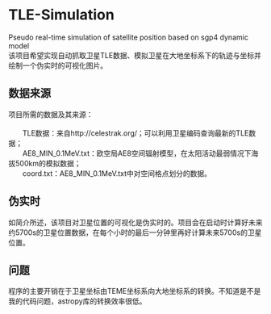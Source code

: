 # TLE-Simulation
Pseudo real-time simulation of satellite position based on sgp4 dynamic model\
该项目希望实现自动抓取卫星TLE数据、模拟卫星在大地坐标系下的轨迹与坐标并绘制一个伪实时的可视化图片。
## 数据来源
项目所需的数据及其来源：\
\
&emsp;&emsp;TLE数据：来自http://celestrak.org/；可以利用卫星编码查询最新的TLE数据； \
&emsp;&emsp;AE8_MIN_0.1MeV.txt：欧空局AE8空间辐射模型，在太阳活动最弱情况下海拔500km的模拟数据；\
&emsp;&emsp;coord.txt：AE8_MIN_0.1MeV.txt中对空间格点划分的数据。
## 伪实时
如简介所述，该项目对卫星位置的可视化是伪实时的。项目会在启动时计算好未来约5700s的卫星位置数据，在每个小时的最后一分钟里再好计算未来5700s的卫星位置。
## 问题
程序的主要开销在于卫星坐标由TEME坐标系向大地坐标系的转换。不知道是不是我的代码问题，astropy库的转换效率很低。
